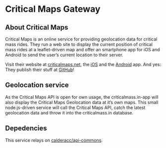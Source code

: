 # Critical Maps Gateway

## About Critical Maps

Critical Maps is an online service for providing geolocation data for critical mass rides. They run a web site to display the current position of critical mass rides at a leaflet-driven map and offer an smartphone app for iOS and Android to send the user’s current location to their server.

Visit their website at [criticalmaps.net](http://www.criticalmaps.net/), the [iOS](http://sqi.be/criticalmapsios) and the [Android](http://sqi.be/criticalmapsandroid) app. And yes: They publish their stuff at [GitHub](https://github.com/criticalmaps)!

## Geolocation service

As the Critical Maps API is open for own usage, the criticalmass.in-app will also display the Critical Maps Geolocation data at it’s own maps. This small node.js-driven service will call the Critical Maps API, catch the latest geolocation data and throw it into the criticalmass.in database.

## Depedencies

This service relays on [calderacc/api-commons](https://github.com/calderacc/api-commons).